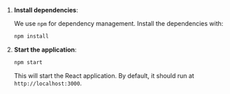 1. **Install dependencies**:

    We use `npm` for dependency management. Install the dependencies with:

    ```bash
    npm install
    ```

2. **Start the application**:

    ```bash
    npm start
    ```
    This will start the React application. By default, it should run at `http://localhost:3000`.